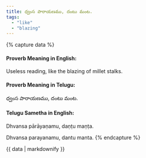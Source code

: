 ```yaml
---
title: ధ్వంస పారాయణము, దంటు మంట.
tags:
  - "like"
  - "blazing"
---
```


{% capture data %}
#### Proverb Meaning in English:
Useless reading, like the blazing of millet stalks.

#### Proverb Meaning in Telugu:
ధ్వంస పారాయణము, దంటు మంట.

#### Telugu Sametha in English:
Dhvansa pārāyaṇamu, daṇṭu maṇṭa.

Dhvansa parayanamu, dantu manta.
{% endcapture %}

{{ data | markdownify }}

